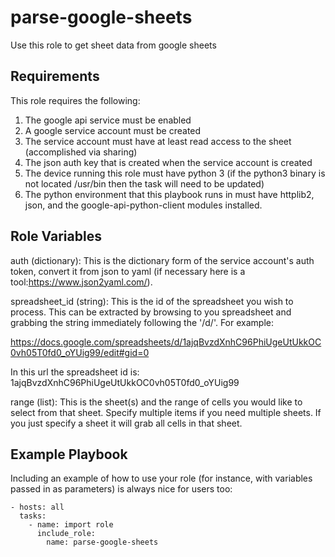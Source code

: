 parse-google-sheets
=========

Use this role to get sheet data from google sheets

Requirements
------------

This role requires the following:
1. The google api service must be enabled
2. A google service account must be created
3. The service account must have at least read access to the sheet (accomplished via sharing)
4. The json auth key that is created when the service account is created
5. The device running this role must have python 3 (if the python3 binary is not located /usr/bin then the task will need to be updated)
6. The python environment that this playbook runs in must have httplib2, json, and the google-api-python-client modules installed.

Role Variables
--------------
auth (dictionary): This is the dictionary form of the service account's auth token, convert it from json to yaml (if necessary here is a tool:https://www.json2yaml.com/).

spreadsheet_id (string): This is the id of the spreadsheet you wish to process.  This can be extracted by browsing to you spreadsheet and grabbing the string immediately following the '/d/'.  For example:

https://docs.google.com/spreadsheets/d/1ajqBvzdXnhC96PhiUgeUtUkkOC0vh05T0fd0_oYUig99/edit#gid=0

In this url the spreadsheet id is: 1ajqBvzdXnhC96PhiUgeUtUkkOC0vh05T0fd0_oYUig99

range (list): This is the sheet(s) and the range of cells you would like to select from that sheet.  Specify multiple items if you need multiple sheets.  If you just specify a sheet it will grab all cells in that sheet.


Example Playbook
----------------

Including an example of how to use your role (for instance, with variables passed in as parameters) is always nice for users too:

```
- hosts: all
  tasks:
    - name: import role
      include_role: 
        name: parse-google-sheets
```

